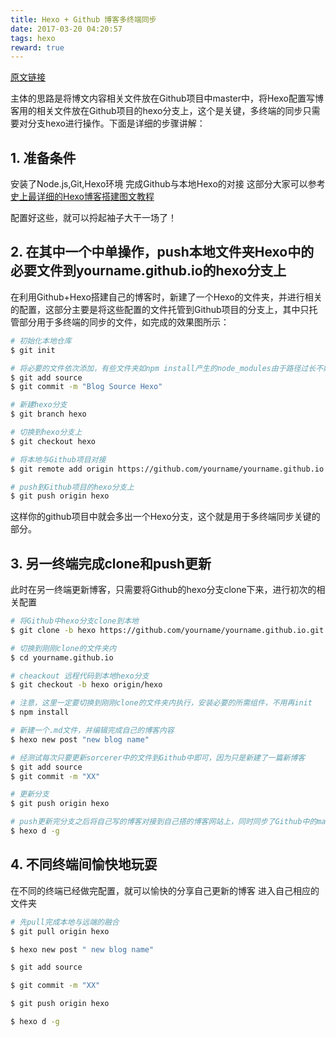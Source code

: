 ```yaml
---
title: Hexo + Github 博客多终端同步
date: 2017-03-20 04:20:57
tags: hexo
reward: true
---
```


[原文链接](http://blog.csdn.net/Monkey_LZL/article/details/60870891)

主体的思路是将博文内容相关文件放在Github项目中master中，将Hexo配置写博客用的相关文件放在Github项目的hexo分支上，这个是关键，多终端的同步只需要对分支hexo进行操作。下面是详细的步骤讲解：

## 1. 准备条件

安装了Node.js,Git,Hexo环境 
完成Github与本地Hexo的对接 
这部分大家可以参考[史上最详细的Hexo博客搭建图文教程](https://xuanwo.org/2015/03/26/hexo-intor/)

配置好这些，就可以捋起袖子大干一场了！

## 2. 在其中一个中单操作，push本地文件夹Hexo中的必要文件到yourname.github.io的hexo分支上

在利用Github+Hexo搭建自己的博客时，新建了一个Hexo的文件夹，并进行相关的配置，这部分主要是将这些配置的文件托管到Github项目的分支上，其中只托管部分用于多终端的同步的文件，如完成的效果图所示：

``` bash
# 初始化本地仓库
$ git init

# 将必要的文件依次添加，有些文件夹如npm install产生的node_modules由于路径过长不好处理，所以这里没有用`git add .`命令了，而是依次添加必要文件
$ git add source
$ git commit -m "Blog Source Hexo"

# 新建hexo分支
$ git branch hexo

# 切换到hexo分支上
$ git checkout hexo

# 将本地与Github项目对接
$ git remote add origin https://github.com/yourname/yourname.github.io.git

# push到Github项目的hexo分支上
$ git push origin hexo
```

这样你的github项目中就会多出一个Hexo分支，这个就是用于多终端同步关键的部分。

## 3. 另一终端完成clone和push更新

此时在另一终端更新博客，只需要将Github的hexo分支clone下来，进行初次的相关配置

``` bash
# 将Github中hexo分支clone到本地
$ git clone -b hexo https://github.com/yourname/yourname.github.io.git

# 切换到刚刚clone的文件夹内
$ cd yourname.github.io

# cheackout 远程代码到本地hexo分支
$ git checkout -b hexo origin/hexo

# 注意，这里一定要切换到刚刚clone的文件夹内执行，安装必要的所需组件，不用再init
$ npm install

# 新建一个.md文件，并编辑完成自己的博客内容
$ hexo new post "new blog name"

# 经测试每次只要更新sorcerer中的文件到Github中即可，因为只是新建了一篇新博客
$ git add source
$ git commit -m "XX"

# 更新分支
$ git push origin hexo

# push更新完分支之后将自己写的博客对接到自己搭的博客网站上，同时同步了Github中的master
$ hexo d -g
```

## 4. 不同终端间愉快地玩耍

在不同的终端已经做完配置，就可以愉快的分享自己更新的博客 
进入自己相应的文件夹

``` bash
# 先pull完成本地与远端的融合
$ git pull origin hexo

$ hexo new post " new blog name"

$ git add source

$ git commit -m "XX"

$ git push origin hexo

$ hexo d -g
```
